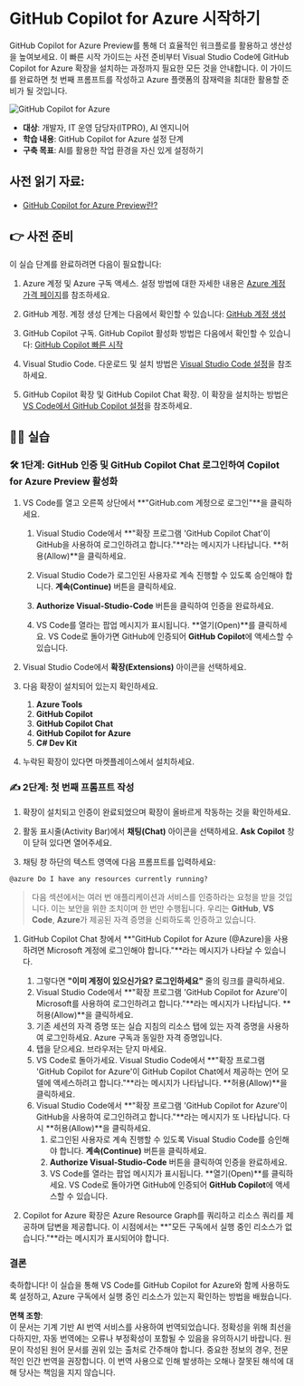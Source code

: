# GitHub Copilot for Azure 시작하기

GitHub Copilot for Azure Preview를 통해 더 효율적인 워크플로를 활용하고 생산성을 높여보세요. 이 빠른 시작 가이드는 사전 준비부터 Visual Studio Code에 GitHub Copilot for Azure 확장을 설치하는 과정까지 필요한 모든 것을 안내합니다. 이 가이드를 완료하면 첫 번째 프롬프트를 작성하고 Azure 플랫폼의 잠재력을 최대한 활용할 준비가 될 것입니다.

![GitHub Copilot for Azure](../../../06-Using-GitHub-Copilot-for-Azure-to-Deploy-to-Cloud/images/intro.gif "GitHub Copilot for Azure")

- **대상**: 개발자, IT 운영 담당자(ITPRO), AI 엔지니어
- **학습 내용**: GitHub Copilot for Azure 설정 단계
- **구축 목표**: AI를 활용한 작업 환경을 자신 있게 설정하기

## 사전 읽기 자료:
- [GitHub Copilot for Azure Preview란?](https://learn.microsoft.com/azure/developer/github-copilot-azure/introduction)

## 👉 사전 준비

이 실습 단계를 완료하려면 다음이 필요합니다:

1. Azure 계정 및 Azure 구독 액세스. 설정 방법에 대한 자세한 내용은 [Azure 계정 가격 페이지](https://azure.microsoft.com/pricing/purchase-options/azure-account)를 참조하세요.

1. GitHub 계정. 계정 생성 단계는 다음에서 확인할 수 있습니다: [GitHub 계정 생성](https://docs.github.com/en/get-started/start-your-journey/creating-an-account-on-github)

1. GitHub Copilot 구독. GitHub Copilot 활성화 방법은 다음에서 확인할 수 있습니다: [GitHub Copilot 빠른 시작](https://docs.github.com/en/copilot/quickstart)

1. Visual Studio Code. 다운로드 및 설치 방법은 [Visual Studio Code 설정](https://code.visualstudio.com/docs/setup/setup-overview)을 참조하세요.

1. GitHub Copilot 확장 및 GitHub Copilot Chat 확장. 이 확장을 설치하는 방법은 [VS Code에서 GitHub Copilot 설정](https://marketplace.visualstudio.com/items?itemName=GitHub.copilot)을 참조하세요.

## 💪🏽 실습

### 🛠 1단계: GitHub 인증 및 GitHub Copilot Chat 로그인하여 Copilot for Azure Preview 활성화

1. VS Code를 열고 오른쪽 상단에서 **"GitHub.com 계정으로 로그인"**을 클릭하세요.

    1. Visual Studio Code에서 **"확장 프로그램 'GitHub Copilot Chat'이 GitHub을 사용하여 로그인하려고 합니다."**라는 메시지가 나타납니다. **허용(Allow)**을 클릭하세요.

    1. Visual Studio Code가 로그인된 사용자로 계속 진행할 수 있도록 승인해야 합니다. **계속(Continue)** 버튼을 클릭하세요.

    1. **Authorize Visual-Studio-Code** 버튼을 클릭하여 인증을 완료하세요.

    1. VS Code를 열라는 팝업 메시지가 표시됩니다. **열기(Open)**를 클릭하세요. VS Code로 돌아가면 GitHub에 인증되어 **GitHub Copilot**에 액세스할 수 있습니다.

1. Visual Studio Code에서 **확장(Extensions)** 아이콘을 선택하세요.

1. 다음 확장이 설치되어 있는지 확인하세요.
    1. **Azure Tools**
    1. **GitHub Copilot**
    1. **GitHub Copilot Chat**
    1. **GitHub Copilot for Azure**
    1. **C# Dev Kit**

1. 누락된 확장이 있다면 마켓플레이스에서 설치하세요.

### ✍️ 2단계: 첫 번째 프롬프트 작성

1. 확장이 설치되고 인증이 완료되었으며 확장이 올바르게 작동하는 것을 확인하세요.

1. 활동 표시줄(Activity Bar)에서 **채팅(Chat)** 아이콘을 선택하세요. **Ask Copilot** 창이 닫혀 있다면 열어주세요.

1. 채팅 창 하단의 텍스트 영역에 다음 프롬프트를 입력하세요:

```prompt
@azure Do I have any resources currently running?
```
> 다음 섹션에서는 여러 번 애플리케이션과 서비스를 인증하라는 요청을 받을 것입니다. 이는 보안을 위한 조치이며 한 번만 수행됩니다. 우리는 **GitHub**, **VS Code**, **Azure**가 제공된 자격 증명을 신뢰하도록 인증하고 있습니다.

1. GitHub Copilot Chat 창에서 **"GitHub Copilot for Azure (@Azure)을 사용하려면 Microsoft 계정에 로그인해야 합니다."**라는 메시지가 나타날 수 있습니다.

    1. 그렇다면 **"이미 계정이 있으신가요? 로그인하세요"** 줄의 링크를 클릭하세요.
    1. Visual Studio Code에서 **"확장 프로그램 'GitHub Copilot for Azure'이 Microsoft를 사용하여 로그인하려고 합니다."**라는 메시지가 나타납니다. **허용(Allow)**을 클릭하세요.
    1. 기존 세션의 자격 증명 또는 실습 지침의 리소스 탭에 있는 자격 증명을 사용하여 로그인하세요. Azure 구독과 동일한 자격 증명입니다.
    1. 탭을 닫으세요. 브라우저는 닫지 마세요.
    1. VS Code로 돌아가세요. Visual Studio Code에서 **"확장 프로그램 'GitHub Copilot for Azure'이 GitHub Copilot Chat에서 제공하는 언어 모델에 액세스하려고 합니다."**라는 메시지가 나타납니다. **허용(Allow)**을 클릭하세요.
    1. Visual Studio Code에서 **"확장 프로그램 'GitHub Copilot for Azure'이 GitHub을 사용하여 로그인하려고 합니다."**라는 메시지가 또 나타납니다. 다시 **허용(Allow)**을 클릭하세요.
        1. 로그인된 사용자로 계속 진행할 수 있도록 Visual Studio Code를 승인해야 합니다. **계속(Continue)** 버튼을 클릭하세요.
        1. **Authorize Visual-Studio-Code** 버튼을 클릭하여 인증을 완료하세요.
        1. VS Code를 열라는 팝업 메시지가 표시됩니다. **열기(Open)**를 클릭하세요. VS Code로 돌아가면 GitHub에 인증되어 **GitHub Copilot**에 액세스할 수 있습니다.

1. Copilot for Azure 확장은 Azure Resource Graph를 쿼리하고 리소스 쿼리를 제공하며 답변을 제공합니다. 이 시점에서는 **"모든 구독에서 실행 중인 리소스가 없습니다."**라는 메시지가 표시되어야 합니다.

### 결론

축하합니다! 이 실습을 통해 VS Code를 GitHub Copilot for Azure와 함께 사용하도록 설정하고, Azure 구독에서 실행 중인 리소스가 있는지 확인하는 방법을 배웠습니다.

**면책 조항**:  
이 문서는 기계 기반 AI 번역 서비스를 사용하여 번역되었습니다. 정확성을 위해 최선을 다하지만, 자동 번역에는 오류나 부정확성이 포함될 수 있음을 유의하시기 바랍니다. 원문이 작성된 원어 문서를 권위 있는 출처로 간주해야 합니다. 중요한 정보의 경우, 전문적인 인간 번역을 권장합니다. 이 번역 사용으로 인해 발생하는 오해나 잘못된 해석에 대해 당사는 책임을 지지 않습니다.